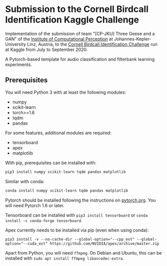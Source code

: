Submission to the Cornell Birdcall Identification Kaggle Challenge
==================================================================

Implementation of the submission of team "[CP-JKU] Three Geese and a GAN" of
the [Institute of Computational
Perception](https://https://www.jku.at/en/institute-of-computational-perception/)
at Johannes-Kepler-University Linz, Austria, to the [Cornell Birdcall
Identification Challenge](https://www.kaggle.com/c/birdsong-recognition/) run
at Kaggle from July to September 2020.

A Pytorch-based template for audio classification and filterbank learning
experiments.

Prerequisites
-------------

You will need Python 3 with at least the following modules:
* numpy
* scikit-learn
* torch>=1.6
* tqdm
* pandas

For some features, additional modules are required:
* tensorboard
* apex
* matplotlib

With pip, prerequisites can be installed with:
```bash
pip3 install numpy scikit-learn tqdm pandas matplotlib
```

Similar with conda:
```bash
conda install numpy scikit-learn tqdm pandas matplotlib
```

Pytorch should be installed following the instructions on
[pytorch.org](https://pytorch.org). You will need Pytorch 1.6 or later.

Tensorboard can be installed with `pip3 install tensorboard` or
`conda install -c conda-forge tensorboard`.

Apex currently needs to be installed via pip (even when using conda):
```
pip3 install -v --no-cache-dir --global-option="--cpp_ext" --global-option="--cuda_ext" https://github.com/NVIDIA/apex/archive/master.zip
```

Apart from Python, you will need `ffmpeg`. On Debian and Ubuntu, this can be
installed with `sudo apt install ffmpeg libavcodec-extra`.
